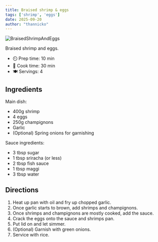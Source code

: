 ```yaml
---
title: Braised shrimp & eggs 
tags: ['shrimp', 'eggs']
date: 2025-09-20
author: "thannicko"
---
```

![BraisedShrimpAndEggs](/based.cooking/pix/BraisedShrimpAndEggs.webp)

Braised shrimp and eggs.

- ⏲️ Prep time: 10 min
- 🍳 Cook time: 30 min
- 🍽️ Servings: 4

## Ingredients

Main dish:
- 400g shrimp
- 4 eggs
- 250g champignons
- Garlic
- (Optional) Spring onions for garnishing

Sauce ingredients:
- 3 tbsp sugar
- 1 tbsp sriracha (or less)
- 2 tbsp fish sauce
- 1 tbsp maggi
- 3 tbsp water

## Directions

1. Heat up pan with oil and fry up chopped garlic.
2. Once garlic starts to brown, add shrimps and champignons.
3. Once shrimps and champignons are mostly cooked, add the sauce.
4. Crack the eggs onto the sauce and shrimps pan.
5. Put lid on and let simmer.
6. (Optional) Garnish with green onions.
7. Service with rice.
